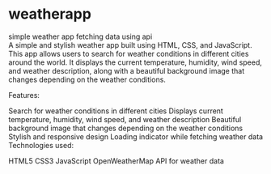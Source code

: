# weatherapp
simple weather app fetching data using api  
A simple and stylish weather app built using HTML, CSS, and JavaScript. This app allows users to search for weather conditions in different cities around the world. It displays the current temperature, humidity, wind speed, and weather description, along with a beautiful background image that changes depending on the weather conditions.

Features:

Search for weather conditions in different cities
Displays current temperature, humidity, wind speed, and weather description
Beautiful background image that changes depending on the weather conditions
Stylish and responsive design
Loading indicator while fetching weather data
Technologies used:

HTML5
CSS3
JavaScript
OpenWeatherMap API for weather data
